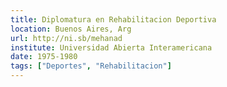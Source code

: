 ```yaml
---
title: Diplomatura en Rehabilitacion Deportiva
location: Buenos Aires, Arg
url: http://ni.sb/mehanad
institute: Universidad Abierta Interamericana
date: 1975-1980
tags: ["Deportes", "Rehabilitacion"]
---
```

